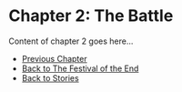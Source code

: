 # Chapter 2: The Battle

Content of chapter 2 goes here...

- [Previous Chapter](chapter1.md)
- [Back to The Festival of the End](index.md)
- [Back to Stories](../../stories.md)
